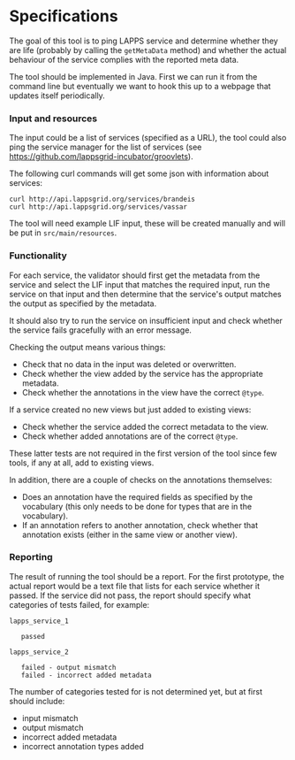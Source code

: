 # Specifications

The goal of this tool is to ping LAPPS service and determine whether they are life (probably by calling the `getMetaData` method) and whether the actual behaviour of the service complies with the reported meta data.


The tool should be implemented in Java. First we can run it from the command line but eventually we want to hook this up to a webpage that updates itself periodically.


### Input and resources

The input could be a list of services (specified as a URL), the tool could also ping the service manager for the list of services (see https://github.com/lappsgrid-incubator/groovlets).

The following curl commands will get some json with information about services:

```
curl http://api.lappsgrid.org/services/brandeis
curl http://api.lappsgrid.org/services/vassar
```

The tool will need example LIF input, these will be created manually and will be put in `src/main/resources`.


### Functionality

For each service, the validator should first get the metadata from the service and select the LIF input that matches the required input, run the service on that input and then determine that the service's output matches the output as specified by the metadata.

It should also try to run the service on insufficient input and check whether the service fails gracefully with an error message.

Checking the output means various things:

- Check that no data in the input was deleted or overwritten.
- Check whether the view added by the service has the appropriate metadata.
- Check whether the annotations in the view have the correct `@type`.

If a service created no new views but just added to existing views:

- Check whether the service added the correct metadata to the view.
- Check whether added annotations are of the correct `@type`.

These latter tests are not required in the first version of the tool since few tools, if any at all, add to existing views.

In addition, there are a couple of checks on the annotations themselves:

- Does an annotation have the required fields as specified by the vocabulary (this only needs to be done for types that are in the vocabulary).
- If an annotation refers to another annotation, check whether that annotation exists (either in the same view or another view).


### Reporting

The result of running the tool should be a report. For the first prototype, the actual report would be a text file that lists for each service whether it passed. If the service did not pass, the report should specify what categories of tests failed, for example:

```
lapps_service_1

   passed

lapps_service_2

   failed - output mismatch
   failed - incorrect added metadata
```

The number of categories tested for is not determined yet, but at first should include:

- input mismatch
- output mismatch
- incorrect added metadata
- incorrect annotation types added

